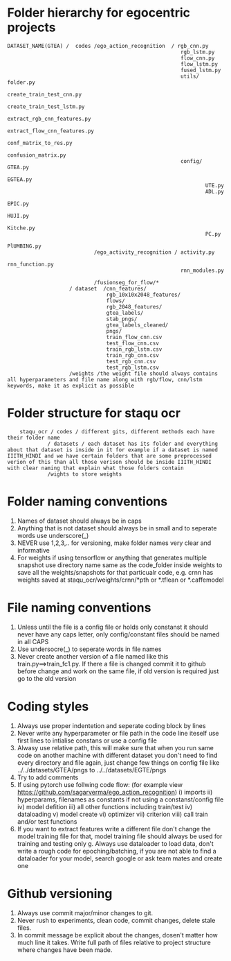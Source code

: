 # Folder hierarchy for egocentric projects

```
DATASET_NAME(GTEA) /  codes /ego_action_recognition  / rgb_cnn.py
                                                        rgb_lstm.py
                                                        flow_cnn.py
                                                        flow_lstm.py
                                                        fused_lstm.py
                                                        utils/ folder.py
                                                                create_train_test_cnn.py
                                                                create_train_test_lstm.py
                                                                extract_rgb_cnn_features.py
                                                                extract_flow_cnn_features.py
                                                                conf_matrix_to_res.py
                                                                confusion_matrix.py
                                                        config/ GTEA.py
                                                                EGTEA.py
                                                                UTE.py
                                                                ADL.py
                                                                EPIC.py
                                                                HUJI.py
                                                                Kitche.py
                                                                PC.py
                                                                PlUMBING.py
                            /ego_activity_recognition / activity.py
                                                        rnn_function.py
                                                        rnn_modules.py

                            /fusionseg_for_flow/*
                    / dataset  /cnn_features/         
                                rgb_10x10x2048_features/  
                                flows/                
                                rgb_2048_features/        
                                gtea_labels/          
                                stab_pngs/                
                                gtea_labels_cleaned/  
                                pngs/
                                train_flow_cnn.csv     
                                test_flow_cnn.csv         
                                train_rgb_lstm.csv
                                train_rgb_cnn.csv                      
                                test_rgb_cnn.csv
                                test_rgb_lstm.csv
                    /weights /the weight file should always contains all hyperparameters and file name along with rgb/flow, cnn/lstm keywords, make it as explicit as possible
```
# Folder structure for staqu ocr
```
    staqu_ocr / codes / different gits, different methods each have their folder name
             / datasets / each dataset has its folder and everything about that dataset is inside in it for example if a dataset is named IIITH_HINDI and we have certain folders that are some preprocessed verion of this than all those verison should be inside IIITH_HINDI with clear naming that explain what those folders contain
             /wights to store weights
 ```
# Folder naming conventions
1. Names of dataset should always be in caps
2. Anything that is not dataset should always be in small and to seperate words use underscore(_)
3. NEVER use 1,2,3,.. for versioning, make folder names very clear and informative
4. For weights if using tensorflow or anything that generates multiple snapshot use directory name same as the code_folder inside weights to save all the weights/snapshots for that particualr code, e.g. crnn has weights saved at staqu_ocr/weights/crnn/*pth or *.tflean or *.caffemodel

# File naming conventions
1. Unless until the file is a config file or holds only constanst it should never have any caps letter, only config/constant files should be named in all CAPS
2. Use undersocre(_) to seperate words in file names
3. Never create another version of a file named like this train.py==>train_fc1.py. If there a file is changed commit it to github before change and work on the same file, if old version is required just go to the old version

# Coding styles
1. Always use proper indentetion and seperate coding block by lines
2. Never write any hyperparameter or file path in the code line iteself use first lines to intialise constans or use a config file
3. Alwasy use relative path, this will make sure that when you run same code on another machine with different dataset you don't need to find every directory and file again, just change few things on config file like ../../datasets/GTEA/pngs to ../../datasets/EGTE/pngs
4. Try to add comments 
5. If using pytorch use follwing code flow: (for example view https://github.com/sagarverma/ego_action_recognition)
    i) imports
    ii) hyperparams, filenames as constants if not using a constanst/config file
    iv) model defition
    iii) all other functions including train/test
    iv) dataloading
    v) model create
    vi) optimizer
    vii) criterion 
    viii) call train and/or test functions
6. If you want to extract features write a different file don't change the model training file for that, model training file should always be used for training and testing only
g. Always use dataloader to load data, don't write a rough code for epoching/batching, if you are not able to find a dataloader for your model, search google or ask team mates and create one

# Github versioning
1. Always use commit major/minor changes to git.
2. Never rush to experiments, clean code, commit changes, delete stale files.
3. In commit message be explicit about the changes, dosen't matter how much line it takes. Write full path of files relative to project structure where changes have been made.